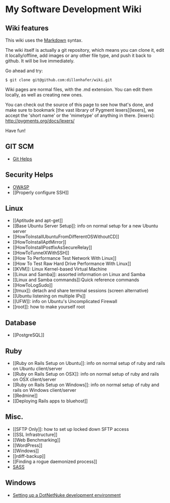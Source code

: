 # My Software Development Wiki

## Wiki features

This wiki uses the [Markdown](http://daringfireball.net/projects/markdown/) syntax.

The wiki itself is actually a git repository, which means you can clone it, edit it locally/offline, add images or any other file type, and push it back to github. It will be live immediately.

Go ahead and try:

```
$ git clone git@github.com:dillonhafer/wiki.git
```

Wiki pages are normal files, with the .md extension. You can edit them locally, as well as creating new ones.

You can check out the source of this page to see how that's done, and make sure to bookmark [the vast library of Pygment lexers][lexers], we accept the 'short name' or the 'mimetype' of anything in there.
[lexers]: http://pygments.org/docs/lexers/

Have fun!

## GIT SCM

* [Git Helps](git-helps.md)

## Security Helps

* [OWASP](https://www.owasp.org/index.php/Top_10_2013)
* [[Properly configure SSH]]

## Linux

* [[Aptitude and apt-get]]
* [[Base Ubuntu Server Setup]]: info on normal setup for a new Ubuntu server
* [[HowToInstallUbuntuFromDifferentOSWithoutCD]]
* [[HowToInstallAptMirror]]
* [[HowToInstallPostfixAsSecureRelay]]
* [[HowToTunnelXWithSSH]]
* [[How To Performance Test Network With Linux]]
* [[How To Test Raw Hard Drive Performance With Linux]]
* [[KVM]]: Linux Kernel-based Virtual Machine
* [[Linux and Samba]]: assorted information on Linux and Samba
* [[Linux and Samba commands]]:Quick reference commands
* [[HowToLogSudo]]
* [[tmux]]: detach and share terminal sessions (screen alternative)
* [[Ubuntu listening on multiple IPs]]
* [[UFW]]: info on Ubuntu's Uncomplicated Firewall
* [[root]]: how to make yourself root

## Database

* [[PostgreSQL]]

## Ruby

* [[Ruby on Rails Setup on Ubuntu]]: info on normal setup of ruby and rails on Ubuntu client/server
* [[Ruby on Rails Setup on OSX]]: info on normal setup of ruby and rails on OSX client/server
* [[Ruby on Rails Setup on Windows]]: info on normal setup of ruby and rails on Windows client/server
* [[Redmine]]
* [[Deploying Rails apps to bluehost]]

## Misc.

* [[SFTP Only]]: how to set up locked down SFTP access
* [[SSL Infrastructure]]
* [[Web Benchmarking]]
* [[WordPress]]
* [[Windows]]
* [[rdiff-backup]]
* [[Finding a rogue daemonized process]]
* [SASS](sass.md)

## Windows

* [Setting up a DotNetNuke development environment](setting-up-dnn-development-env.md)
